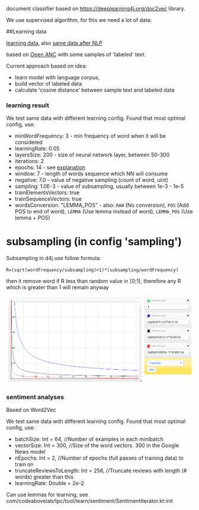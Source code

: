 document classifier based on https://deeplearning4j.org/doc2vec library.

We use supervised algorithm, for this we need a lot of data:

##Learning data

[learning data](), also [same data after NLP]()

based on [Open ANC](http://www.anc.org/data/oanc/download/) with some samples of 'labeled' text.

Current approach based on idea:

* learn model with language corpus,
* build vector of labeled data
* calculate 'cosine distance' between sample text and labeled data

### learning result

We test same data with different learning config. Found that most optimal config, use:

*  minWordFrequency: 3  - min frequency of word when it will be considered
* learningRate: 0.05
* layersSize: 200   - size of neural network layer, between 50-300
* iterations: 2
* epochs: 14 - see [explanation](https://deeplearning4j.org/glossary#epoch-vs-iteration)
* window: 7  - length of words sequence which NN will consume
* negative: 7.0 - value of negative sampling (count of word, uint)
* sampling: 1.0E-3  - value of subsampling, usually between 1e-3 - 1e-5
*  trainElementsVectors: true
* trainSequenceVectors: true
* wordsConversion: "LEMMA_POS" - also: `RAW` (No conversion), `POS` (Add POS to end of word),
  `LEMMA` (Use lemma instead of word), `LEMMA_POS` (Use lemma + POS)


# subsampling (in config 'sampling')

Subsampling in d4j use follow formula:

`R=(sqrt(wordFrequency/subsampling)+1)*(subsampling/wordFrequency)`

then it remove word if R less than random value in [0;1), therefore any R which is greater than 1 will remain anyway

![Screenshot_20170629_194219.png](https://raw.githubusercontent.com/codeabovelab/text-compliance/master/doc/subsampling.png)


### sentiment analyses

Based on Word2Vec

We test same data with different learning config. Found that most optimal config, use:

* batchSize: Int = 64, //Number of examples in each minibatch
* vectorSize: Int = 300, //Size of the word vectors. 300 in the Google News model
* nEpochs: Int = 2, //Number of epochs (full passes of training data) to train on
* truncateReviewsToLength: Int = 256, //Truncate reviews with length (# words) greater than this
* learningRate: Double = 2e-2

Can use lemmas for learning, see com/codeabovelab/tpc/tool/learn/sentiment/SentimentIterator.kt:init